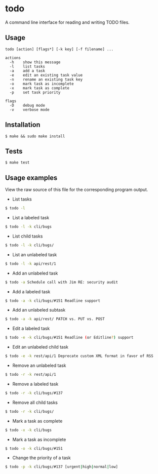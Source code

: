 todo
====

A command line interface for reading and writing TODO files.

Usage
-----
```
todo [action] [flags*] [-k key] [-f filename] ...

actions
  -h    show this message
  -l    list tasks
  -a    add a task
  -e    edit an existing task value
  -n    rename an existing task key
  -o    mark task as incomplete
  -x    mark task as complete
  -p    set task priority

flags
  -D    debug mode
  -v    verbose mode
```

Installation
------------
```
$ make && sudo make install
```

Tests
------------
```
$ make test
```

Usage examples
--------------

View the raw source of this file for the corresponding program output.

* List tasks
```sh
$ todo -l
```
<!--
[ ] (api) 
  [ ] (rest) 
    [x] (0) Refactor Accept header parsing
    [ ] (1) Deprecate XML support
[ ] (cli) 
  [ ] (bugs) 
    [x] (#137) Return an exit code instead of void
    [ ] (#142) Add null check
[x] (opts) Parse additional options for running in development, staging, and production environments
-->

* List a labeled task
```sh
$ todo -l -k cli/bugs
```
<!--
[ ] (bugs)
  [x] (#137) Return an exit code instead of void
  [ ] (#142) Add null check
-->

* List child tasks
```sh
$ todo -l -k cli/bugs/
```
<!--
[x] (#137) Return an exit code instead of void
[ ] (#142) Add null check
-->

* List an unlabeled task
```sh
$ todo -l -k api/rest/1
```
<!--
[ ] Deprecate XML support
-->

* Add an unlabeled task
```sh
$ todo -a Schedule call with Jim RE: security audit
```

* Add a labeled task
```sh
$ todo -a -k cli/bugs/#151 Readline support
```

* Add an unlabeled subtask
```sh
$ todo -a -k api/rest/ PATCH vs. PUT vs. POST
```

* Edit a labeled task
```sh
$ todo -e -k cli/bugs/#151 Readline (or Editline?) support
```

* Edit an unlabeled child task
```sh
$ todo -e -k rest/api/1 Deprecate custom XML format in favor of RSS
```

* Remove an unlabeled task
```sh
$ todo -r -k rest/api/1
```

* Remove a labeled task
```sh
$ todo -r -k cli/bugs/#137
```

* Remove all child tasks
```sh
$ todo -r -k cli/bugs/
```

* Mark a task as complete 
```sh
$ todo -x -k cli/bugs 
```

* Mark a task as incomplete
```sh
$ todo -o -k cli/bugs/#151
```

* Change the priority of a task
```sh
$ todo -p -k cli/bugs/#137 [urgent|high|normal|low]
```

